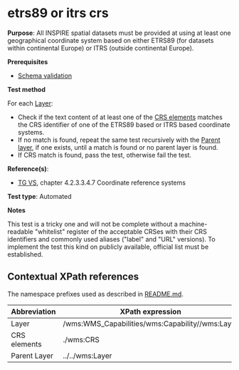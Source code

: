 # etrs89 or itrs crs

**Purpose**: All INSPIRE spatial datasets must be provided at using at least one geographical coordinate system based on either ETRS89 (for datasets within continental Europe) or ITRS (outside continental Europe).

**Prerequisites**

* [Schema validation](schema-validation.md)

**Test method**

For each [Layer](#layer):
* Check if the text content of at least one of the [CRS elements](#crs) matches the CRS identifier of one of the ETRS89 based or ITRS based coordinate systems.
* If no match is found, repeat the same test recursively with the [Parent layer](#parent_layer), if one exists, until a match is found or no parent layer is found.
* If CRS match is found, pass the test, otherwise fail the test.


**Reference(s)**:

 * [TG VS](README.md#ref_TG_VS), chapter 4.2.3.3.4.7 Coordinate reference systems

**Test type**: Automated

**Notes**

This test is a tricky one and will not be complete without a machine-readable "whitelist" register of the acceptable CRSes with their CRS identifiers and commonly used aliases ("label" and "URL" versions). To implement the test this kind on publicly available, official list must be established.

## Contextual XPath references

The namespace prefixes used as described in [README.md](README.md#namespaces).

Abbreviation                                               |  XPath expression
---------------------------------------------------------- | -------------------------------------------------------------------------
Layer <a name="layer"></a> | /wms:WMS_Capabilities/wms:Capability//wms:Layer
CRS elements <a name="crs"></a> | ./wms:CRS
Parent Layer <a name="parent_layer"></a> | ../../wms:Layer
